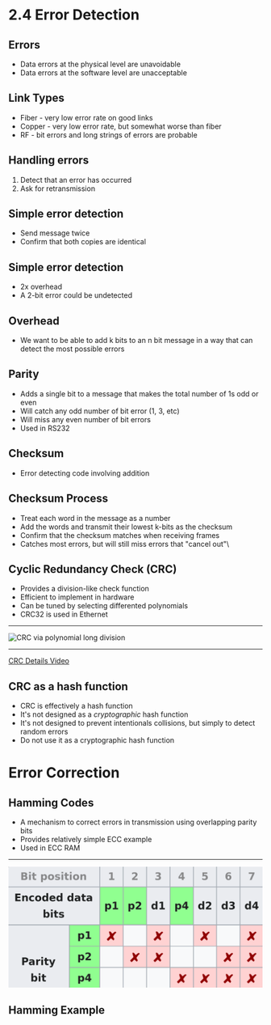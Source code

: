 2.4 Error Detection
===================

Errors
------

- Data errors at the physical level are unavoidable
- Data errors at the software level are unacceptable

Link Types
----------

- Fiber - very low error rate on good links
- Copper - very low error rate, but somewhat worse than fiber
- RF - bit errors and long strings of errors are probable

Handling errors
---------------

1. Detect that an error has occurred
2. Ask for retransmission

Simple error detection
----------------------

- Send message twice
- Confirm that both copies are identical

Simple error detection
----------------------

- 2x overhead
- A 2-bit error could be undetected

Overhead
--------

- We want to be able to add k bits to an n bit message in a way that can detect the most possible errors

Parity
------

- Adds a single bit to a message that makes the total number of 1s odd or even
- Will catch any odd number of bit error (1, 3, etc)
- Will miss any even number of bit errors
- Used in RS232

Checksum
--------

- Error detecting code involving addition

Checksum Process
----------------

- Treat each word in the message as a number
- Add the words and transmit their lowest k-bits as the checksum
- Confirm that the checksum matches when receiving frames
- Catches most errors, but will still miss errors that "cancel out"\

Cyclic Redundancy Check (CRC)
-----------------------------

- Provides a division-like check function
- Efficient to implement in hardware
- Can be tuned by selecting differented polynomials
- CRC32 is used in Ethernet

---

![CRC via polynomial long division](https://book.systemsapproach.org/_images/f02-15-9780123850591.png)

---

[CRC Details Video](https://www.youtube.com/watch?v=izG7qT0EpBw)

CRC as a hash function
----------------------

- CRC is effectively a hash function
- It's not designed as a *cryptographic* hash function
- It's not  designed to prevent intentionals collisions, but simply to detect random errors
- Do not use it as a cryptographic hash function

Error Correction
================

Hamming Codes
-------------

- A mechanism to correct errors in transmission using overlapping parity bits
- Provides relatively simple ECC example
- Used in ECC RAM

---

![Hamming parity coverage](media/hamming.png)

Hamming Example
---------------
